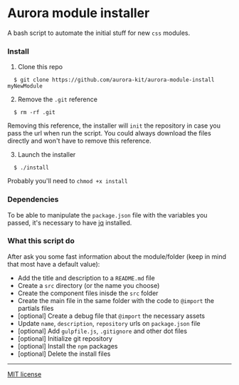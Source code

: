 # Aurora module installer
A bash script to automate the initial stuff for new `css` modules.

### Install
1. Clone this repo

  ```
    $ git clone https://github.com/aurora-kit/aurora-module-install myNewModule
  ```

2. Remove the `.git` reference

  ```
    $ rm -rf .git
  ```

  Removing this reference, the installer will `init` the repository in case you pass the url when run the script. 
  You could always download the files directly and won't have to remove this reference.

3. Launch the installer

  ```
    $ ./install
  ```

  Probably you'll need to `chmod +x install`


### Dependencies
To be able to manipulate the `package.json` file with the variables you passed, it's necessary to have [jq](https://stedolan.github.io/jq/) installed.

### What this script do
After ask you some fast information about the module/folder (keep in mind that most have a default value):

- Add the title and description to a `README.md` file
- Create a `src` directory (or the name you choose)
- Create the component files inisde the `src` folder
- Create the main file in the same folder with the code to `@import` the partials files
- [optional] Create a debug file that `@import` the necessary assets
- Update `name`, `description`, `repository` urls on `package.json` file
- [optional] Add `gulpfile.js`, `.gitignore` and other dot files
- [optional] Initialize git repository
- [optional] Install the `npm` packages
- [optional] Delete the install files


---
[MIT license](http://opensource.org/licenses/MIT)
